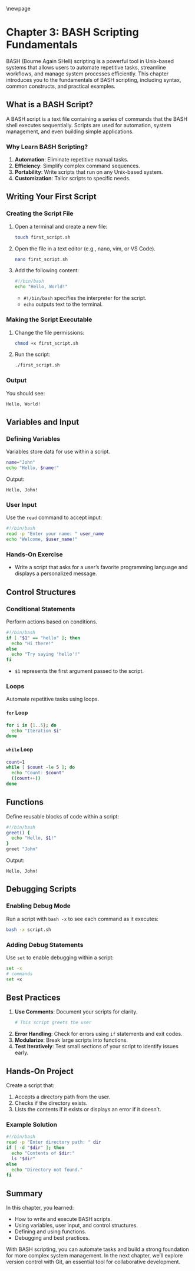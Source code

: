 \newpage
# Chapter 3: BASH Scripting Fundamentals

BASH (Bourne Again SHell) scripting is a powerful tool in Unix-based systems that allows users to automate repetitive tasks, streamline workflows, and manage system processes efficiently. This chapter introduces you to the fundamentals of BASH scripting, including syntax, common constructs, and practical examples.

## What is a BASH Script?

A BASH script is a text file containing a series of commands that the BASH shell executes sequentially. Scripts are used for automation, system management, and even building simple applications.

### Why Learn BASH Scripting?
1. **Automation**: Eliminate repetitive manual tasks.
2. **Efficiency**: Simplify complex command sequences.
3. **Portability**: Write scripts that run on any Unix-based system.
4. **Customization**: Tailor scripts to specific needs.

## Writing Your First Script

### Creating the Script File
1. Open a terminal and create a new file:
   ```bash
   touch first_script.sh
   ```
2. Open the file in a text editor (e.g., nano, vim, or VS Code).
   ```bash
   nano first_script.sh
   ```
3. Add the following content:
   ```bash
   #!/bin/bash
   echo "Hello, World!"
   ```
   - `#!/bin/bash` specifies the interpreter for the script.
   - `echo` outputs text to the terminal.

### Making the Script Executable
1. Change the file permissions:
   ```bash
   chmod +x first_script.sh
   ```
2. Run the script:
   ```bash
   ./first_script.sh
   ```

### Output
You should see:
```
Hello, World!
```

## Variables and Input

### Defining Variables
Variables store data for use within a script.
```bash
name="John"
echo "Hello, $name!"
```
Output:
```
Hello, John!
```

### User Input
Use the `read` command to accept input:
```bash
#!/bin/bash
read -p "Enter your name: " user_name
echo "Welcome, $user_name!"
```

### Hands-On Exercise
- Write a script that asks for a user’s favorite programming language and displays a personalized message.

## Control Structures

### Conditional Statements
Perform actions based on conditions.
```bash
#!/bin/bash
if [ "$1" == "hello" ]; then
  echo "Hi there!"
else
  echo "Try saying 'hello'!"
fi
```
- `$1` represents the first argument passed to the script.

### Loops
Automate repetitive tasks using loops.

#### `for` Loop
```bash
for i in {1..5}; do
  echo "Iteration $i"
done
```

#### `while` Loop
```bash
count=1
while [ $count -le 5 ]; do
  echo "Count: $count"
  ((count++))
done
```

## Functions

Define reusable blocks of code within a script:
```bash
#!/bin/bash
greet() {
  echo "Hello, $1!"
}
greet "John"
```
Output:
```
Hello, John!
```

## Debugging Scripts

### Enabling Debug Mode
Run a script with `bash -x` to see each command as it executes:
```bash
bash -x script.sh
```

### Adding Debug Statements
Use `set` to enable debugging within a script:
```bash
set -x
# commands
set +x
```

## Best Practices

1. **Use Comments**: Document your scripts for clarity.
   ```bash
   # This script greets the user
   ```
2. **Error Handling**: Check for errors using `if` statements and exit codes.
3. **Modularize**: Break large scripts into functions.
4. **Test Iteratively**: Test small sections of your script to identify issues early.

## Hands-On Project
Create a script that:
1. Accepts a directory path from the user.
2. Checks if the directory exists.
3. Lists the contents if it exists or displays an error if it doesn’t.

### Example Solution
```bash
#!/bin/bash
read -p "Enter directory path: " dir
if [ -d "$dir" ]; then
  echo "Contents of $dir:"
  ls "$dir"
else
  echo "Directory not found."
fi
```

## Summary

In this chapter, you learned:
- How to write and execute BASH scripts.
- Using variables, user input, and control structures.
- Defining and using functions.
- Debugging and best practices.

With BASH scripting, you can automate tasks and build a strong foundation for more complex system management. In the next chapter, we’ll explore version control with Git, an essential tool for collaborative development.


